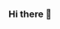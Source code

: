 ### Hi there 👋

<!--
**AndaNet/AndaNet** is a ✨ _special_ ✨ repository because its `README.md` (this file) appears on your GitHub profile.

Here are some ideas to get you started:

- 🔭 I’m currently working on using GANs on Class Imbalance Problems.
- 👯 I’m looking to collaborate on anything AI

-->
